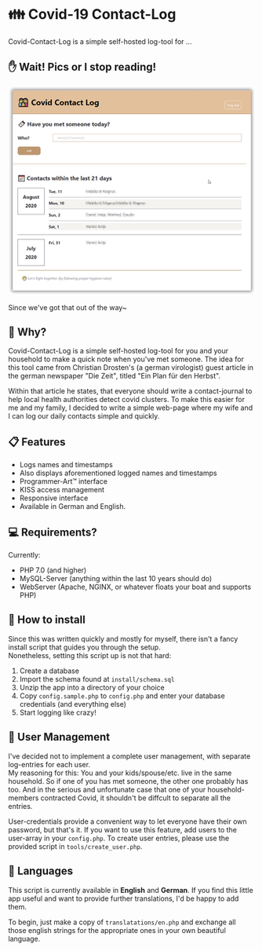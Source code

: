 # :family: Covid-19 Contact-Log

Covid-Contact-Log is a simple self-hosted log-tool for ...

## :raised_hand: Wait! Pics or I stop reading!
![Screenshot](./raw/screenshot.png?raw=true "CCL Screenshot")

Since we've got that out of the way~

## :thinking: Why?

Covid-Contact-Log is a simple self-hosted log-tool for you and your household
to make a quick note when you've met someone. The idea for this tool came from
Christian Drosten's (a german virologist) guest article in the german newspaper
"Die Zeit", titled "Ein Plan für den Herbst".

Within that article he states, that everyone should write a contact-journal to
help local health authorities detect covid clusters. To make this easier for me
and my family, I decided to write a simple web-page where my wife and I can log
our daily contacts simple and quickly.

## :clipboard: Features

 * Logs names and timestamps
 * Also displays aforementioned logged names and timestamps
 * Programmer-Art™ interface
 * KISS access management
 * Responsive interface
 * Available in German and English.

## :computer: Requirements?

Currently:

* PHP 7.0 (and higher)
* MySQL-Server (anything within the last 10 years should do)
* WebServer (Apache, NGINX, or whatever floats your boat and supports PHP)

## :floppy_disk: How to install

Since this was written quickly and mostly for myself, there isn't
a fancy install script that guides you through the setup.   
Nonetheless, setting this script up is not that hard:

1. Create a database
2. Import the schema found at ```install/schema.sql```
3. Unzip the app into a directory of your choice
4. Copy ```config.sample.php``` to ```config.php``` and enter your database
   credentials (and everything else)
5. Start logging like crazy!

## :information_desk_person: User Management

I've decided not to implement a complete user management, with
separate log-entries for each user.  
My reasoning for this: You and your kids/spouse/etc.
live in the same household. So if one of you has met someone,
the other one probably has too. And in the serious and unfortunate
case that one of your household-members contracted Covid,
it shouldn't be diffcult to separate all the entries.

User-credentials provide a convenient way to let everyone have
their own password, but that's it. If you want to use this feature,
add users to the user-array in your ```config.php```.
To create user entries, please use the provided script in ```tools/create_user.php```.

## :milky_way: Languages

This script is currently available in **English** and **German**.
If you find this little app useful and want to provide further
translations, I'd be happy to add them.

To begin, just make a copy of ```translatations/en.php``` and exchange all
those english strings for the appropriate ones in your own beautiful language.
